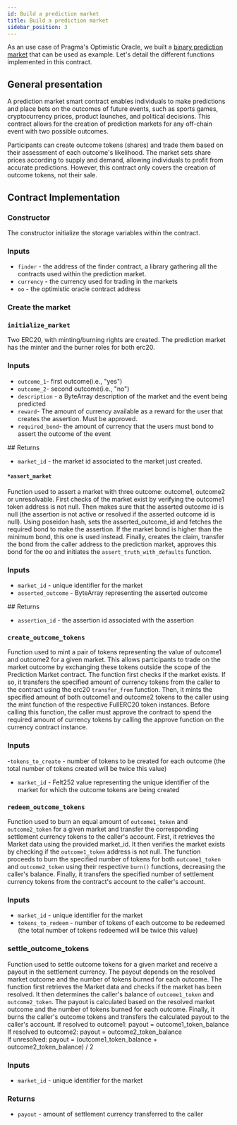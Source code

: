 ```yaml
---
id: Build a prediction market
title: Build a prediction market
sidebar_position: 3
---
```



As an use case of Pragma's Optimistic Oracle, we built a [binary prediction market](https://github.com/astraly-labs/Optimistic-Oracle/blob/main/optimistic_oracle/src/examples/prediction_market.cairo) that can be used as example.
Let's detail the different functions implemented in this contract.

## General presentation

A prediction market smart contract enables individuals to make predictions and place bets on the outcomes of future events, such as sports games, cryptocurrency prices, product launches, and political decisions. This contract allows for the creation of prediction markets for any off-chain event with two possible outcomes.

Participants can create outcome tokens (shares) and trade them based on their assessment of each outcome's likelihood. The market sets share prices according to supply and demand, allowing individuals to profit from accurate predictions. However, this contract only covers the creation of outcome tokens, not their sale.

## Contract Implementation

### Constructor

The constructor initialize the storage variables within the contract. 

### Inputs

- `finder` - the address of the finder contract, a library gathering all the contracts used within the prediction market. 
- `currency` - the currency used for trading in the markets
- `oo` - the optimistic oracle contract address

### Create the market 

### `initialize_market`

Two ERC20, with minting/burning rights are created. The prediction market has the minter and the burner roles for both erc20. 

### Inputs

- `outcome_1`- first outcome(i.e., "yes")
- `outcome_2`- second outcome(i.e., "no")
- `description` - a ByteArray description of the market and the event being predicted
- `reward`- The amount of currency available as a reward for the user that creates the assertion. Must be approved.
- `required_bond`- the amount of currency that the users must bond to assert the outcome of the event

## Returns 
- `market_id` - the market id associated to the market just created.

#### `*assert_market` 

Function used to assert a market with three outcome: outcome1, outcome2 or unresolvable. First checks of the market exist by verifying the outcome1 token address is not null. Then makes sure that the asserted outcome id is null (the assertion is not active or resolved if the asserted outcome id is null). Using poseidon hash, sets the asserted_outcome_id and fetches the required bond to make the assertion. If the market bond is higher than the minimum bond, this one is used instead. Finally, creates the claim, transfer the bond from the caller address to the prediction market, approves this bond for the oo and initiates the `assert_truth_with_defaults` function. 

### Inputs

 - `market_id` - unique identifier for the market 
 - `asserted_outcome` - ByteArray representing the asserted outcome

## Returns
 - `assertion_id` - the assertion id associated with the assertion

### `create_outcome_tokens`
Function used to mint a pair of tokens representing the value of outcome1 and outcome2 for a given market. This allows participants to trade on the market outcome by exchanging these tokens outside the scope of the Prediction Market contract. The function first checks if the market exists. If so, it transfers the specified amount of currency tokens from the caller to the contract using the erc20 `transfer_from` function. Then, it mints the specified amount of both outcome1 and outcome2 tokens to the caller using the mint function of the respective FullERC20 token instances. Before calling this function, the caller must approve the contract to spend the required amount of currency tokens by calling the approve function on the currency contract instance.

### Inputs

-`tokens_to_create` - number of tokens to be created for each outcome (the total number of tokens created will be twice this value)
- `market_id` - Felt252 value representing the unique identifier of the market for which the outcome tokens are being created

### `redeem_outcome_tokens`

Function used to burn an equal amount of `outcome1_token` and `outcome2_token` for a given market and transfer the corresponding settlement currency tokens to the caller's account. First, it retrieves the Market data using the provided market_id. It then verifies the market exists by checking if the `outcome1_token` address is not null. The function proceeds to burn the specified number of tokens for both `outcome1_token` and `outcome2_token` using their respective `burn()` functions, decreasing the caller's balance. Finally, it transfers the specified number of settlement currency tokens from the contract's account to the caller's account.

### Inputs

- `market_id` - unique identifier for the market 
- `tokens_to_redeem` - number of tokens of each outcome to be redeemed (the total number of tokens redeemed will be twice this value)

### settle_outcome_tokens

Function used to settle outcome tokens for a given market and receive a payout in the settlement currency. The payout depends on the resolved market outcome and the number of tokens burned for each outcome. The function first retrieves the Market data and checks if the market has been resolved. It then determines the caller's balance of `outcome1_token` and `outcome2_token`. The payout is calculated based on the resolved market outcome and the number of tokens burned for each outcome. Finally, it burns the caller's outcome tokens and transfers the calculated payout to the caller's account.
If resolved to outcome1: payout = outcome1_token_balance  
If resolved to outcome2: payout = outcome2_token_balance  
If unresolved: payout = (outcome1_token_balance + outcome2_token_balance) / 2  


### Inputs

- `market_id` - unique identifier for the market 

### Returns

- `payout` - amount of settlement currency transferred to the caller


